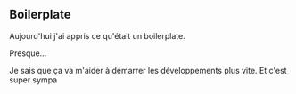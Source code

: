 ## Boilerplate

Aujourd'hui j'ai appris ce qu'était un boilerplate.

Presque...

Je sais que ça va m'aider à démarrer les développements plus vite.
Et c'est super sympa
